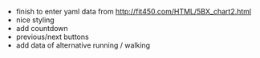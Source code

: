-   finish to enter yaml data from
    <http://fit450.com/HTML/5BX_chart2.html>
-   nice styling
-   add countdown
-   previous/next buttons
-   add data of alternative running / walking
